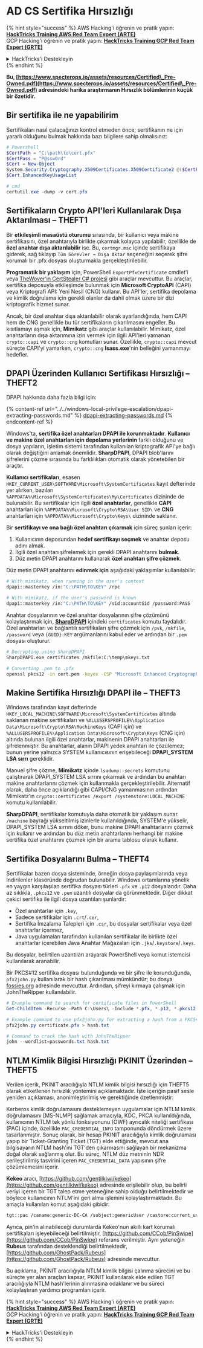 # AD CS Sertifika Hırsızlığı

{% hint style="success" %}
AWS Hacking'i öğrenin ve pratik yapın:<img src="/.gitbook/assets/arte.png" alt="" data-size="line">[**HackTricks Training AWS Red Team Expert (ARTE)**](https://training.hacktricks.xyz/courses/arte)<img src="/.gitbook/assets/arte.png" alt="" data-size="line">\
GCP Hacking'i öğrenin ve pratik yapın: <img src="/.gitbook/assets/grte.png" alt="" data-size="line">[**HackTricks Training GCP Red Team Expert (GRTE)**<img src="/.gitbook/assets/grte.png" alt="" data-size="line">](https://training.hacktricks.xyz/courses/grte)

<details>

<summary>HackTricks'i Destekleyin</summary>

* [**abonelik planlarını**](https://github.com/sponsors/carlospolop) kontrol edin!
* **💬 [**Discord grubuna**](https://discord.gg/hRep4RUj7f) veya [**telegram grubuna**](https://t.me/peass) katılın ya da **Twitter'da** 🐦 [**@hacktricks\_live**](https://twitter.com/hacktricks\_live)**'i takip edin.**
* **Hacking ipuçlarını paylaşmak için** [**HackTricks**](https://github.com/carlospolop/hacktricks) ve [**HackTricks Cloud**](https://github.com/carlospolop/hacktricks-cloud) github reposuna PR gönderin.

</details>
{% endhint %}

**Bu, [https://www.specterops.io/assets/resources/Certified\_Pre-Owned.pdf](https://www.specterops.io/assets/resources/Certified\_Pre-Owned.pdf) adresindeki harika araştırmanın Hırsızlık bölümlerinin küçük bir özetidir.**

## Bir sertifika ile ne yapabilirim

Sertifikaları nasıl çalacağınızı kontrol etmeden önce, sertifikanın ne için yararlı olduğunu bulmak hakkında bazı bilgilere sahip olmalısınız:
```powershell
# Powershell
$CertPath = "C:\path\to\cert.pfx"
$CertPass = "P@ssw0rd"
$Cert = New-Object
System.Security.Cryptography.X509Certificates.X509Certificate2 @($CertPath, $CertPass)
$Cert.EnhancedKeyUsageList

# cmd
certutil.exe -dump -v cert.pfx
```
## Sertifikaların Crypto API'leri Kullanılarak Dışa Aktarılması – THEFT1

Bir **etkileşimli masaüstü oturumu** sırasında, bir kullanıcı veya makine sertifikasını, özel anahtarıyla birlikte çıkarmak kolayca yapılabilir, özellikle de **özel anahtar dışa aktarılabilir** ise. Bu, `certmgr.msc` içinde sertifikaya giderek, sağ tıklayıp `Tüm Görevler → Dışa Aktar` seçeneğini seçerek şifre korumalı bir .pfx dosyası oluşturmakla gerçekleştirilebilir.

**Programatik bir yaklaşım** için, PowerShell `ExportPfxCertificate` cmdlet'i veya [TheWover’ın CertStealer C# projesi](https://github.com/TheWover/CertStealer) gibi araçlar mevcuttur. Bu araçlar, sertifika deposuyla etkileşimde bulunmak için **Microsoft CryptoAPI** (CAPI) veya Kriptografi API: Yeni Nesil (CNG) kullanır. Bu API'ler, sertifika depolama ve kimlik doğrulama için gerekli olanlar da dahil olmak üzere bir dizi kriptografik hizmet sunar.

Ancak, bir özel anahtar dışa aktarılabilir olarak ayarlandığında, hem CAPI hem de CNG genellikle bu tür sertifikaların çıkarılmasını engeller. Bu kısıtlamayı aşmak için, **Mimikatz** gibi araçlar kullanılabilir. Mimikatz, özel anahtarların dışa aktarımına izin vermek için ilgili API'leri yamanan `crypto::capi` ve `crypto::cng` komutları sunar. Özellikle, `crypto::capi` mevcut süreçte CAPI'yi yamarken, `crypto::cng` **lsass.exe**'nin belleğini yamanmayı hedefler.

## DPAPI Üzerinden Kullanıcı Sertifikası Hırsızlığı – THEFT2

DPAPI hakkında daha fazla bilgi için:

{% content-ref url="../../windows-local-privilege-escalation/dpapi-extracting-passwords.md" %}
[dpapi-extracting-passwords.md](../../windows-local-privilege-escalation/dpapi-extracting-passwords.md)
{% endcontent-ref %}

Windows'ta, **sertifika özel anahtarları DPAPI ile korunmaktadır**. **Kullanıcı ve makine özel anahtarları için depolama yerlerinin** farklı olduğunu ve dosya yapıların, işletim sistemi tarafından kullanılan kriptografik API'ye bağlı olarak değiştiğini anlamak önemlidir. **SharpDPAPI**, DPAPI blob'larını şifrelerini çözme sırasında bu farklılıkları otomatik olarak yönetebilen bir araçtır.

**Kullanıcı sertifikaları**, esasen `HKEY_CURRENT_USER\SOFTWARE\Microsoft\SystemCertificates` kayıt defterinde yer alırken, bazıları `%APPDATA%\Microsoft\SystemCertificates\My\Certificates` dizininde de bulunabilir. Bu sertifikalar için ilgili **özel anahtarlar**, genellikle **CAPI** anahtarları için `%APPDATA%\Microsoft\Crypto\RSA\User SID\` ve **CNG** anahtarları için `%APPDATA%\Microsoft\Crypto\Keys\` dizininde saklanır.

Bir **sertifikayı ve ona bağlı özel anahtarı çıkarmak** için süreç şunları içerir:

1. Kullanıcının deposundan **hedef sertifikayı seçmek** ve anahtar deposu adını almak.
2. İlgili özel anahtarı şifrelemek için gerekli DPAPI anahtarını **bulmak**.
3. Düz metin DPAPI anahtarını kullanarak **özel anahtarı şifre çözmek**.

Düz metin DPAPI anahtarını **edinmek için** aşağıdaki yaklaşımlar kullanılabilir:
```bash
# With mimikatz, when running in the user's context
dpapi::masterkey /in:"C:\PATH\TO\KEY" /rpc

# With mimikatz, if the user's password is known
dpapi::masterkey /in:"C:\PATH\TO\KEY" /sid:accountSid /password:PASS
```
Anahtar dosyalarının ve özel anahtar dosyalarının şifre çözümünü kolaylaştırmak için, [**SharpDPAPI**](https://github.com/GhostPack/SharpDPAPI) içindeki `certificates` komutu faydalıdır. Özel anahtarları ve bağlantılı sertifikaları şifre çözmek için `/pvk`, `/mkfile`, `/password` veya `{GUID}:KEY` argümanlarını kabul eder ve ardından bir `.pem` dosyası oluşturur.
```bash
# Decrypting using SharpDPAPI
SharpDPAPI.exe certificates /mkfile:C:\temp\mkeys.txt

# Converting .pem to .pfx
openssl pkcs12 -in cert.pem -keyex -CSP "Microsoft Enhanced Cryptographic Provider v1.0" -export -out cert.pfx
```
## Makine Sertifika Hırsızlığı DPAPI ile – THEFT3

Windows tarafından kayıt defterinde `HKEY_LOCAL_MACHINE\SOFTWARE\Microsoft\SystemCertificates` altında saklanan makine sertifikaları ve `%ALLUSERSPROFILE%\Application Data\Microsoft\Crypto\RSA\MachineKeys` (CAPI için) ve `%ALLUSERSPROFILE%\Application Data\Microsoft\Crypto\Keys` (CNG için) altında bulunan ilgili özel anahtarlar, makinenin DPAPI anahtarları ile şifrelenmiştir. Bu anahtarlar, alanın DPAPI yedek anahtarı ile çözülemez; bunun yerine yalnızca SYSTEM kullanıcısının erişebileceği **DPAPI_SYSTEM LSA sırrı** gereklidir.

Manuel şifre çözme, **Mimikatz** içinde `lsadump::secrets` komutunu çalıştırarak DPAPI_SYSTEM LSA sırrını çıkarmak ve ardından bu anahtarı makine anahtarlarını çözmek için kullanmakla gerçekleştirilebilir. Alternatif olarak, daha önce açıklandığı gibi CAPI/CNG yamanmasının ardından Mimikatz’ın `crypto::certificates /export /systemstore:LOCAL_MACHINE` komutu kullanılabilir.

**SharpDPAPI**, sertifikalar komutuyla daha otomatik bir yaklaşım sunar. `/machine` bayrağı yükseltilmiş izinlerle kullanıldığında, SYSTEM'e yükselir, DPAPI_SYSTEM LSA sırrını döker, bunu makine DPAPI anahtarlarını çözmek için kullanır ve ardından bu düz metin anahtarlarını herhangi bir makine sertifika özel anahtarını çözmek için bir arama tablosu olarak kullanır.


## Sertifika Dosyalarını Bulma – THEFT4

Sertifikalar bazen dosya sisteminde, örneğin dosya paylaşımlarında veya İndirilenler klasöründe doğrudan bulunabilir. Windows ortamlarına yönelik en yaygın karşılaşılan sertifika dosyası türleri `.pfx` ve `.p12` dosyalarıdır. Daha az sıklıkla, `.pkcs12` ve `.pem` uzantılı dosyalar da görünmektedir. Diğer dikkat çekici sertifika ile ilgili dosya uzantıları şunlardır:
- Özel anahtarlar için `.key`,
- Sadece sertifikalar için `.crt`/`.cer`,
- Sertifika İmzalama Talepleri için `.csr`, bu dosyalar sertifikalar veya özel anahtarlar içermez,
- Java uygulamaları tarafından kullanılan sertifikalar ile birlikte özel anahtarlar içerebilen Java Anahtar Mağazaları için `.jks`/`.keystore`/`.keys`.

Bu dosyalar, belirtilen uzantıları arayarak PowerShell veya komut istemcisi kullanılarak aranabilir.

Bir PKCS#12 sertifika dosyası bulunduğunda ve bir şifre ile korunduğunda, `pfx2john.py` kullanılarak bir hash çıkarılması mümkündür; bu dosya [fossies.org](https://fossies.org/dox/john-1.9.0-jumbo-1/pfx2john_8py_source.html) adresinde mevcuttur. Ardından, şifreyi kırmaya çalışmak için JohnTheRipper kullanılabilir.
```powershell
# Example command to search for certificate files in PowerShell
Get-ChildItem -Recurse -Path C:\Users\ -Include *.pfx, *.p12, *.pkcs12, *.pem, *.key, *.crt, *.cer, *.csr, *.jks, *.keystore, *.keys

# Example command to use pfx2john.py for extracting a hash from a PKCS#12 file
pfx2john.py certificate.pfx > hash.txt

# Command to crack the hash with JohnTheRipper
john --wordlist=passwords.txt hash.txt
```
## NTLM Kimlik Bilgisi Hırsızlığı PKINIT Üzerinden – THEFT5

Verilen içerik, PKINIT aracılığıyla NTLM kimlik bilgisi hırsızlığı için THEFT5 olarak etiketlenen hırsızlık yöntemini açıklamaktadır. İşte içeriğin pasif sesle yeniden açıklaması, anonimleştirilmiş ve gerektiğinde özetlenmiştir:

Kerberos kimlik doğrulamasını desteklemeyen uygulamalar için NTLM kimlik doğrulamasını [MS-NLMP] sağlamak amacıyla, KDC, PKCA kullanıldığında, kullanıcının NTLM tek yönlü fonksiyonunu (OWF) ayrıcalık niteliği sertifikası (PAC) içinde, özellikle `PAC_CREDENTIAL_INFO` tamponunda döndürmek üzere tasarlanmıştır. Sonuç olarak, bir hesap PKINIT aracılığıyla kimlik doğrulaması yapıp bir Ticket-Granting Ticket (TGT) elde ettiğinde, mevcut ana bilgisayarın NTLM hash'ini TGT'den çıkarmasını sağlayan bir mekanizma doğal olarak sağlanmış olur. Bu süreç, NTLM düz metninin NDR serileştirilmiş tasvirini içeren `PAC_CREDENTIAL_DATA` yapısının şifre çözümlemesini içerir.

**Kekeo** aracı, [https://github.com/gentilkiwi/kekeo](https://github.com/gentilkiwi/kekeo) adresinde erişilebilir olup, bu belirli veriyi içeren bir TGT talep etme yeteneğine sahip olduğu belirtilmektedir ve böylece kullanıcının NTLM'ini geri alma işlemini kolaylaştırmaktadır. Bu amaçla kullanılan komut aşağıdaki gibidir:
```bash
tgt::pac /caname:generic-DC-CA /subject:genericUser /castore:current_user /domain:domain.local
```
Ayrıca, pin'in alınabileceği durumlarda Kekeo'nun akıllı kart korumalı sertifikaları işleyebileceği belirtilmiştir, [https://github.com/CCob/PinSwipe](https://github.com/CCob/PinSwipe) referans verilmiştir. Aynı yeteneğin **Rubeus** tarafından desteklendiği belirtilmektedir, [https://github.com/GhostPack/Rubeus](https://github.com/GhostPack/Rubeus) adresinde mevcuttur.

Bu açıklama, PKINIT aracılığıyla NTLM kimlik bilgisi çalınma sürecini ve bu süreçte yer alan araçları kapsar, PKINIT kullanılarak elde edilen TGT aracılığıyla NTLM hash'lerinin alınmasına odaklanır ve bu süreci kolaylaştıran yardımcı programları içerir.

{% hint style="success" %}
AWS Hacking'i öğrenin ve pratik yapın:<img src="/.gitbook/assets/arte.png" alt="" data-size="line">[**HackTricks Training AWS Red Team Expert (ARTE)**](https://training.hacktricks.xyz/courses/arte)<img src="/.gitbook/assets/arte.png" alt="" data-size="line">\
GCP Hacking'i öğrenin ve pratik yapın: <img src="/.gitbook/assets/grte.png" alt="" data-size="line">[**HackTricks Training GCP Red Team Expert (GRTE)**<img src="/.gitbook/assets/grte.png" alt="" data-size="line">](https://training.hacktricks.xyz/courses/grte)

<details>

<summary>HackTricks'i Destekleyin</summary>

* [**abonelik planlarını**](https://github.com/sponsors/carlospolop) kontrol edin!
* **💬 [**Discord grubuna**](https://discord.gg/hRep4RUj7f) veya [**telegram grubuna**](https://t.me/peass) katılın ya da **Twitter'da** 🐦 [**@hacktricks\_live**](https://twitter.com/hacktricks\_live)**'i takip edin.**
* **Hacking ipuçlarını paylaşmak için [**HackTricks**](https://github.com/carlospolop/hacktricks) ve [**HackTricks Cloud**](https://github.com/carlospolop/hacktricks-cloud) github reposuna PR gönderin.**

</details>
{% endhint %}
